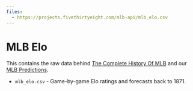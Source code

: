 ```yaml
---
files:
  - https://projects.fivethirtyeight.com/mlb-api/mlb_elo.csv
---
```

# MLB Elo

This contains the raw data behind [The Complete History Of MLB](https://projects.fivethirtyeight.com/complete-history-of-mlb/) and our [MLB Predictions](https://projects.fivethirtyeight.com/2017-mlb-predictions/).

* `mlb_elo.csv` - Game-by-game Elo ratings and forecasts back to 1871.
